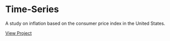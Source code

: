 # Time-Series

A study on inflation based on the consumer price index in the United States.

 [View Project](https://duranmendez.github.io/Time-Series/STA6856_Final_Project.pdf)
